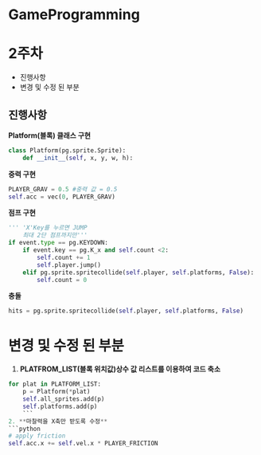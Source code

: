 <h1> GameProgramming

# 2주차 #
- 진행사항
- 변경 및 수정 된 부분

## 진행사항 ##

**Platform(블록) 클래스 구현**
```python
class Platform(pg.sprite.Sprite):
    def __init__(self, x, y, w, h):
```

**중력 구현**
```python
PLAYER_GRAV = 0.5 #중력 값 = 0.5
self.acc = vec(0, PLAYER_GRAV)
```

**점프 구현**
```python
''' 'X'Key를 누르면 JUMP
    최대 2단 점프까지만'''
if event.type == pg.KEYDOWN:
    if event.key == pg.K_x and self.count <2:
        self.count += 1
        self.player.jump()
    elif pg.sprite.spritecollide(self.player, self.platforms, False):
        self.count = 0
  ```
**충돌**
```python
hits = pg.sprite.spritecollide(self.player, self.platforms, False)
```

# 변경 및 수정 된 부분

1.  **PLATFROM_LIST(블록 위치값)상수 값 리스트를 이용하여 코드 축소**
  ```python
  for plat in PLATFORM_LIST:
      p = Platform(*plat)
      self.all_sprites.add(p)
      self.platforms.add(p)
      ```
2. **마찰력을 X축만 받도록 수정**
  ```python
  # apply friction
  self.acc.x += self.vel.x * PLAYER_FRICTION
  ```
